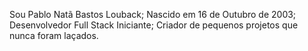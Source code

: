 Sou Pablo Natã Bastos Louback;
Nascido em 16 de Outubro de 2003;
Desenvolvedor Full Stack Iniciante;
Criador de pequenos projetos que nunca foram laçados. 
